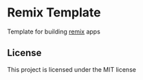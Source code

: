 # Remix Template
Template for building [remix](https://remix.run) apps

## License
This project is licensed under the MIT license